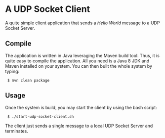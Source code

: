 # A UDP Socket Client 

A quite simple client application that sends a _Hello World_ message to a UDP Socket Server.

## Compile

The application is written in Java leveraging the Maven build tool. Thus, it is quite easy to compile the application. All you need is a Java 8 JDK and Maven installed on your system. You can then built the whole system by typing:

```
 $ mvn clean package
```

## Usage

Once the system is build, you may start the client by using the bash script:

```
 $ ./start-udp-socket-client.sh
```

The client just sends a single message to a local UDP Socket Server and terminates.
